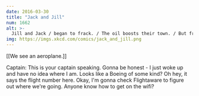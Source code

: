 ```yaml
---
date: 2016-03-30
title: "Jack and Jill"
num: 1662
alt: >-
  Jill and Jack / began to frack. / The oil boosts their town. / But fractures make / the bedrock shake / and Jack came tumbling down.
img: https://imgs.xkcd.com/comics/jack_and_jill.png
---
```

[[We see an aeroplane.]]

Captain: This is your captain speaking. Gonna be honest - I just woke up and have no idea where I am. Looks like a Boeing of some kind? Oh hey, it says the flight number here. Okay, I'm gonna check Flightaware to figure out where we're going. Anyone know how to get on the wifi? 

